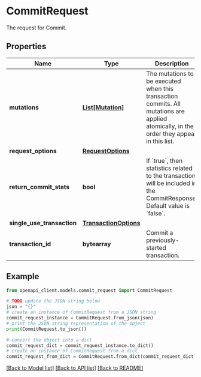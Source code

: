 # CommitRequest

The request for Commit.

## Properties

Name | Type | Description | Notes
------------ | ------------- | ------------- | -------------
**mutations** | [**List[Mutation]**](Mutation.md) | The mutations to be executed when this transaction commits. All mutations are applied atomically, in the order they appear in this list. | [optional] 
**request_options** | [**RequestOptions**](RequestOptions.md) |  | [optional] 
**return_commit_stats** | **bool** | If &#x60;true&#x60;, then statistics related to the transaction will be included in the CommitResponse. Default value is &#x60;false&#x60;. | [optional] 
**single_use_transaction** | [**TransactionOptions**](TransactionOptions.md) |  | [optional] 
**transaction_id** | **bytearray** | Commit a previously-started transaction. | [optional] 

## Example

```python
from openapi_client.models.commit_request import CommitRequest

# TODO update the JSON string below
json = "{}"
# create an instance of CommitRequest from a JSON string
commit_request_instance = CommitRequest.from_json(json)
# print the JSON string representation of the object
print(CommitRequest.to_json())

# convert the object into a dict
commit_request_dict = commit_request_instance.to_dict()
# create an instance of CommitRequest from a dict
commit_request_from_dict = CommitRequest.from_dict(commit_request_dict)
```
[[Back to Model list]](../README.md#documentation-for-models) [[Back to API list]](../README.md#documentation-for-api-endpoints) [[Back to README]](../README.md)


